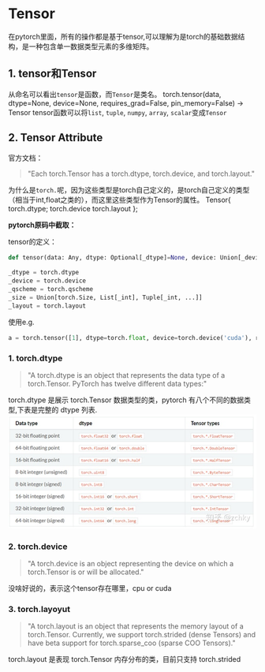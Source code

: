 # Tensor
在pytorch里面，所有的操作都是基于tensor,可以理解为是torch的基础数据结构，是一种包含单一数据类型元素的多维矩阵。
## 1. tensor和Tensor
从命名可以看出`tensor`是函数，而`Tensor`是类名。
torch.tensor(data, dtype=None, device=None, requires_grad=False, pin_memory=False) → Tensor
tensor函数可以将`list`, `tuple`, `numpy`, `array`, `scalar`变成`Tensor`

## 2. Tensor Attribute
官方文档：
>"Each torch.Tensor has a torch.dtype, torch.device, and torch.layout."

为什么是`torch.`呢，因为这些类型是torch自己定义的，是torch自己定义的类型（相当于int,float之类的），而这里这些类型作为Tensor的属性。
Tensor{
    torch.dtype;
    torch.device
    torch.layout
};

<b>pytorch原码中截取：</b>

tensor的定义：
```python
def tensor(data: Any, dtype: Optional[_dtype]=None, device: Union[_device, str, None]=None, requires_grad: _bool=False) -> Tensor: ...
```
```python
_dtype = torch.dtype
_device = torch.device
_qscheme = torch.qscheme
_size = Union[torch.Size, List[_int], Tuple[_int, ...]]
_layout = torch.layout
```


使用e.g.
```python
a = torch.tensor([1], dtype=torch.float, device=torch.device('cuda'), requires_grad=False)
```

### 1.  <b>torch.dtype</b>
>"A torch.dtype is an object that represents the data type of a torch.Tensor. PyTorch has twelve different data types:"

torch.dtype 是展示 torch.Tensor 数据类型的类，pytorch 有八个不同的数据类型,下表是完整的 dtype 列表.
![avatar](..\torch.nn\\imgs\\tensor.dtype.jpg)

### 2.  <b>torch.device</b>
>"A torch.device is an object representing the device on which a torch.Tensor is or will be allocated."

没啥好说的，表示这个tensor存在哪里，cpu or cuda

### 3.  torch.layoyut
>"A torch.layout is an object that represents the memory layout of a torch.Tensor. Currently, we support torch.strided (dense Tensors) and have beta support for torch.sparse_coo (sparse COO Tensors)."

torch.layout 是表现 torch.Tensor 内存分布的类，目前只支持 torch.strided

